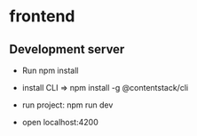 # frontend

## Development server

- Run npm install

- install CLI  => npm install -g @contentstack/cli
- run project: npm run dev
- open localhost:4200
